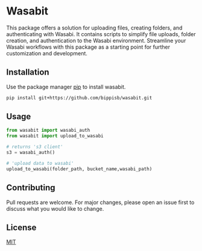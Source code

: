 # Wasabit

This package offers a solution for uploading files, creating folders, and authenticating with Wasabi. It contains scripts to simplify file uploads, folder creation, and authentication to the Wasabi environment. Streamline your Wasabi workflows with this package as a starting point for further customization and development.

## Installation

Use the package manager [pip](https://github.com/bippisb/wasabit.git) to install wasabit.

```bash
pip install git+https://github.com/bippisb/wasabit.git
```

## Usage

```python
from wasabit import wasabi_auth
from wasabit import upload_to_wasabi

# returns 's3 client'
s3 = wasabi_auth()

# 'upload data to wasabi'
upload_to_wasabi(folder_path, bucket_name,wasabi_path)

```

## Contributing

Pull requests are welcome. For major changes, please open an issue first
to discuss what you would like to change.

## License

[MIT](https://choosealicense.com/licenses/mit/)
